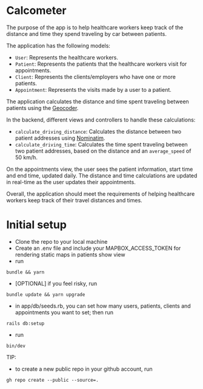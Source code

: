 # Calcometer

The purpose of the app is to help healthcare workers keep track of the distance
and time they spend traveling by car between patients.

The application has the following models:

- `User`: Represents the healthcare workers.
- `Patient`: Represents the patients that the healthcare workers visit for appointments.
- `Client`: Represents the clients/employers who have one or more patients.
- `Appointment`: Represents the visits made by a user to a patient.

The application calculates the distance and time spent traveling between patients using the [Geocoder](https://github.com/alexreisner/geocoder).

In the backend, different views and controllers to handle these calculations:

- `calculate_driving_distance`: Calculates the distance between two patient addresses using [Nominatim](https://wiki.openstreetmap.org/wiki/Nominatim).
- `calculate_driving_time`: Calculates the time spent traveling between two patient addresses, based on the distance and an `average_speed` of 50 km/h.

On the appointments view, the user sees the patient information, start time and end time, updated daily. The distance and time calculations are updated in real-time as the user updates their appointments.

Overall, the application should meet the requirements of helping healthcare workers keep track of their travel distances and times.

# Initial setup

- Clone the repo to your local machine
- Create an .env file and include your MAPBOX_ACCESS_TOKEN for rendering static maps in patients show view
- run
```
bundle && yarn
```
- [OPTIONAL] if you feel risky, run
```
bundle update && yarn upgrade
```
- in app/db/seeds.rb, you can set how many users, patients, clients and appointments you want to set; then run
```
rails db:setup
```
- run
```
bin/dev
```
TIP:
- to create a new public repo in your github account, run
```
gh repo create --public --source=.
```
